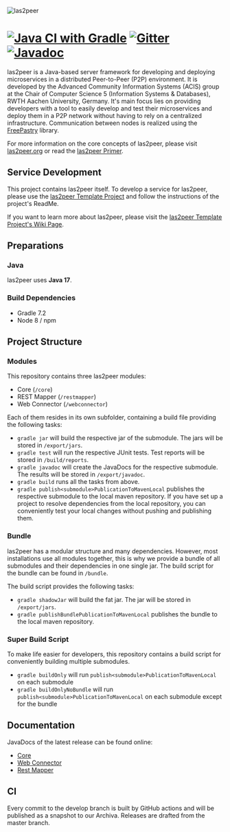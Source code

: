 ![las2peer](img/logo/bitmap/las2peer-logo-128x128.png)

# [![Java CI with Gradle](https://github.com/rwth-acis/las2peer/workflows/Java%20CI%20with%20Gradle/badge.svg?branch=master)](https://github.com/rwth-acis/las2peer/actions?query=workflow%3A%22Java+CI+with+Gradle%22+branch%3Amaster) [![Gitter](https://badges.gitter.im/Join%20Chat.svg)](https://gitter.im/rwth-acis/las2peer) [![Javadoc](https://img.shields.io/github/deployments/rwth-acis/las2peer/github-pages?label=Javadoc)](https://rwth-acis.github.io/las2peer)

las2peer is a Java-based server framework for developing and deploying microservices in a distributed Peer-to-Peer (P2P) environment.
It is developed by the Advanced Community Information Systems (ACIS) group at the Chair of Computer Science 5 (Information Systems & Databases), RWTH Aachen University, Germany.
It's main focus lies on providing developers with a tool to easily develop and test their microservices and deploy them in a P2P network without having to rely on a centralized infrastructure.
Communication between nodes is realized using the [FreePastry](http://www.freepastry.org/ "FreePastry") library.

For more information on the core concepts of las2peer, please visit [las2peer.org](https://las2peer.org "las2peer.org") or read the [las2peer Primer](https://dx.doi.org/10.13140/RG.2.2.31456.48645 "las2peer Primer").

## Service Development

This project contains las2peer itself.
To develop a service for las2peer, please use the [las2peer Template Project](https://github.com/rwth-acis/las2peer-template-project/) and follow the instructions of the project's ReadMe.

If you want to learn more about las2peer, please visit the [las2peer Template Project's Wiki Page](https://github.com/rwth-acis/las2peer-template-project/wiki).

## Preparations

### Java

las2peer uses **Java 17**.

### Build Dependencies

* Gradle 7.2
* Node 8 / npm

## Project Structure

### Modules

This repository contains three las2peer modules:

* Core (`/core`)
* REST Mapper (`/restmapper`)
* Web Connector (`/webconnector`)

Each of them resides in its own subfolder, containing a build file providing the following tasks:

* `gradle jar` will build the respective jar of the submodule. The jars will be stored in `/export/jars`.
* `gradle test` will run the respective JUnit tests. Test reports will be stored in `/build/reports`.
* `gradle javadoc` will create the JavaDocs for the respective submodule. The results will be stored in `/export/javadoc`.
* `gradle build` runs all the tasks from above.
* `gradle publish<submodule>PublicationToMavenLocal` publishes the respective submodule to the local maven repository. If you have set up a project to resolve dependencies from the local repository, you can conveniently test your local changes without pushing and publishing them.

### Bundle

las2peer has a modular structure and many dependencies.
However, most installations use all modules together, this is why we provide a bundle of all submodules and their dependencies in one single jar.
The build script for the bundle can be found in `/bundle`.

The build script provides the following tasks:

* `gradle shadowJar` will build the fat jar. The jar will be stored in `/export/jars`.
* `gradle publishBundlePublicationToMavenLocal` publishes the bundle to the local maven repository.

### Super Build Script

To make life easier for developers, this repository contains a build script for conveniently building multiple submodules.

* `gradle buildOnly` will run `publish<submodule>PublicationToMavenLocal` on each submodule
* `gradle buildOnlyNoBundle` will run `publish<submodule>PublicationToMavenLocal` on each submodule except for the bundle

## Documentation

JavaDocs of the latest release can be found online:

* [Core](http://rwth-acis.github.io/las2peer/latest/core/ "Core")
* [Web Connector](http://rwth-acis.github.io/las2peer/latest/webconnector/ "Web Connector")
* [Rest Mapper](http://rwth-acis.github.io/las2peer/latest/restmapper/ "Rest Mapper")

## CI

Every commit to the develop branch is built by GitHub actions and will be published as a snapshot to our Archiva.
Releases are drafted from the master branch.
